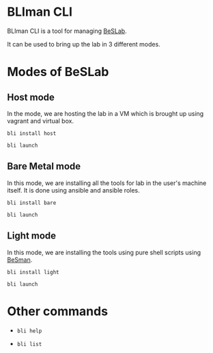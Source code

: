 # BLIman CLI

BLIman CLI is a tool for managing [BeSLab](https://github.com/Be-Secure/BeSLab).

It can be used to bring up the lab in 3 different modes.

# Modes of BeSLab

## Host mode

In the mode, we are hosting the lab in a VM which is brought up using vagrant and virtual box.

`bli install host`

`bli launch`

## Bare Metal mode

In this mode, we are installing all the tools for lab in the user's machine itself. It is done using ansible and ansible roles.

`bli install bare`

`bli launch`

## Light mode

In this mode, we are installing the tools using pure shell scripts using [BeSman](https://github.com/Be-Secure/BeSman).

`bli install light`

`bli launch`

# Other commands

- `bli help`

- `bli list`